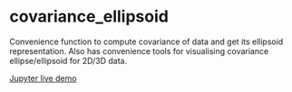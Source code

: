 # covariance_ellipsoid

Convenience function to compute covariance of data and get its ellipsoid representation. 
Also has convenience tools for visualising covariance ellipse/ellipsoid for 2D/3D data.

[Jupyter live demo](https://mybinder.org/v2/gh/justagist/covariance_ellipsoid/master?filepath=demo.ipynb)
